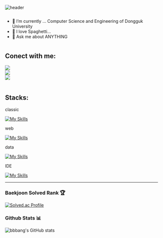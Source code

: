 <!--헤더-->
![header](https://capsule-render.vercel.app/api?type=transparent&color=000000&height=150&section=header&text=Welcome_I'm_zlwon!&fontColor=8bb9e3&fontSize=40&animation=fadeIn&fontAlignY=55)

<!--Database-->
<div style="display:flex; flex-direction:column; align-items:flex-start;">

<!--소개-->
- 🌱 I’m currently ... Computer Science and Engineering of Dongguk University
- 🔭 I love Spaghetti...
- 💬 Ask me about ANYTHING

<!--연락처-->
## Conect with me:

 <a href="https://www.instagram.com/zl.won">
        <img src="https://https://skillicons.dev/icons?i=instagram"> 
    </a>
    <a href="https://www.instagram.com/zl.won">
        <img src="https://skills.thijs.gg/icons?i=gmail"> 
    </a> 
     <a href="https://www.instagram.com/zl.won">
        <img src="https://skills.thijs.gg/icons?i=notion"> 
    </a>
   
    
</div><br>

<!--스택-->
## Stacks:
classic

[![My Skills](https://skills.thijs.gg/icons?i=c,java,python)](https://skills.thijs.gg)

web

[![My Skills](https://skills.thijs.gg/icons?i=html,css,js)](https://skills.thijs.gg)

data

[![My Skills](https://skills.thijs.gg/icons?i=r)](https://skills.thijs.gg)

IDE

[![My Skills](https://skills.thijs.gg/icons?i=visualstudio,vscode,eclipse)](https://skills.thijs.gg)

---
<div>
	
### Baekjoon Solved Rank 🏆
[![Solved.ac Profile](http://mazassumnida.wtf/api/v2/generate_badge?boj=wonw512)](https://solved.ac/wonw512)

### Github Stats 📊
![bbbang's GitHub stats](https://github-readme-stats.vercel.app/api?username=z1-won&show_icons=true&theme=radical)

</div>

<!--
**z1-won/z1-won** is a ✨ _special_ ✨ repository because its `README.md` (this file) appears on your GitHub profile.

Here are some ideas to get you started:

- 🔭 I’m currently working on ...
- 🌱 I’m currently learning ...
- 👯 I’m looking to collaborate on ...
- 🤔 I’m looking for help with ...
- 💬 Ask me about ...
- 📫 How to reach me: ...
- 😄 Pronouns: ...
- ⚡ Fun fact: ...
-->



